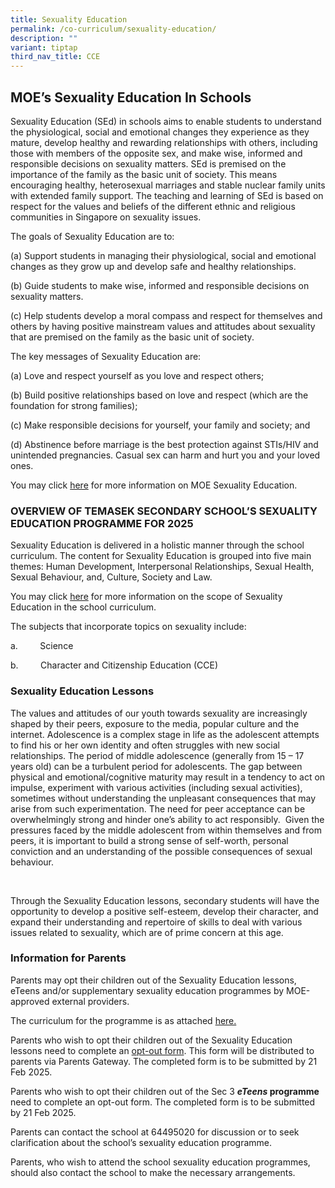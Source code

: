 ```yaml
---
title: Sexuality Education
permalink: /co-curriculum/sexuality-education/
description: ""
variant: tiptap
third_nav_title: CCE
---
```

<h2>MOE’s Sexuality Education In Schools</h2>
<p>Sexuality Education (SEd) in schools aims to enable students to understand
the physiological, social and emotional changes they experience as they
mature, develop healthy and rewarding relationships with others, including
those with members of the opposite sex, and make wise, informed and responsible
decisions on sexuality matters. SEd is premised on the importance of the
family as the basic unit of society. This means encouraging healthy, heterosexual
marriages and stable nuclear family units with extended family support.
The teaching and learning of SEd is based on respect for the values and
beliefs of the different ethnic and religious communities in Singapore
on sexuality issues.</p>
<p></p>
<p>The goals of Sexuality Education are to:</p>
<p>(a) Support students in managing their physiological, social and emotional
changes as they grow up and develop safe and healthy relationships.</p>
<p>(b) Guide students to make wise, informed and responsible decisions on
sexuality matters.</p>
<p>(c) Help students develop a moral compass and respect for themselves and
others by having positive mainstream values and attitudes about sexuality
that are premised on the family as the basic unit of society.</p>
<p></p>
<p></p>
<p>The key messages of Sexuality Education are:</p>
<p>(a) Love and respect yourself as you love and respect others;</p>
<p>(b) Build positive relationships based on love and respect (which are
the foundation for strong families);</p>
<p>(c)&nbsp;Make responsible decisions for yourself, your family and society;
and</p>
<p>(d)&nbsp;Abstinence before marriage is the best protection against STIs/HIV
and unintended pregnancies. Casual sex can harm and hurt you and your loved
ones.</p>
<p>You may click&nbsp;<a href="https://go.gov.sg/moe-sexuality-education" rel="noopener noreferrer nofollow" target="_blank">here</a>&nbsp;for more
information on MOE Sexuality Education.</p>
<h3>OVERVIEW OF TEMASEK SECONDARY SCHOOL’S SEXUALITY EDUCATION PROGRAMME FOR 2025</h3>
<p>Sexuality Education is delivered in a holistic manner through the school
curriculum. The content for Sexuality Education is grouped into five main
themes: Human Development, Interpersonal Relationships, Sexual Health,
Sexual Behaviour, and, Culture, Society and Law.</p>
<p>You may click <a href="https://go.gov.sg/moe-sexuality-education-scope" rel="noopener noreferrer nofollow" target="_blank">here</a> for
more information on the scope of Sexuality Education in the school curriculum.</p>
<p>The subjects that incorporate topics on sexuality include:</p>
<p>a.&nbsp;&nbsp;&nbsp;&nbsp;&nbsp;&nbsp;&nbsp;&nbsp; Science</p>
<p>b.&nbsp;&nbsp;&nbsp;&nbsp;&nbsp;&nbsp;&nbsp;&nbsp; Character and Citizenship
Education (CCE)</p>
<h3>Sexuality Education Lessons</h3>
<p>The values and attitudes of our youth towards sexuality are increasingly
shaped by their peers, exposure to the media, popular culture and the internet.
Adolescence is a complex stage in life as the adolescent attempts to find
his or her own identity and often struggles with new social relationships.
The period of middle adolescence (generally from 15 – 17 years old) can
be a turbulent period for adolescents. The gap between physical and emotional/cognitive
maturity may result in a tendency to act on impulse, experiment with various
activities (including sexual activities), sometimes without understanding
the unpleasant consequences that may arise from such experimentation. The
need for peer acceptance can be overwhelmingly strong and hinder one’s
ability to act responsibly.&nbsp; Given the pressures faced by the middle
adolescent from within themselves and from peers, it is important to build
a strong sense of self-worth, personal conviction and an understanding
of the possible consequences of sexual behaviour.</p>
<p>&nbsp;</p>
<p>Through the Sexuality Education lessons, secondary students will have
the opportunity to develop a positive self-esteem, develop their character,
and expand their understanding and repertoire of skills to deal with various
issues related to sexuality, which are of prime concern at this age.</p>
<h3>Information for Parents</h3>
<p>Parents may opt their children out of the Sexuality Education lessons,
eTeens and/or supplementary sexuality education programmes by MOE-approved
external providers.</p>
<p>The curriculum for the programme is as attached <a href="/files/2025_Info_on_SEd_for_schs_website.pdf" rel="noopener nofollow" target="_blank">here.</a>
</p>
<p>Parents who wish to opt their children out of the Sexuality Education
lessons need to complete an <a href="https://go.gov.sg/tms-sed2025" rel="noopener nofollow" target="_blank">opt-out form</a>.
This form will be distributed to parents via Parents Gateway. The completed
form is to be submitted by 21 Feb 2025.</p>
<p>Parents who wish to opt their children out of the Sec 3 <strong><em>eTeens</em> programme</strong> need
to complete an opt-out form. The completed form is to be submitted by 21
Feb 2025.</p>
<p></p>
<p>Parents can contact the school at 64495020 for discussion or to seek clarification
about the school’s sexuality education programme.</p>
<p>Parents, who wish to attend the school sexuality education programmes,
should also contact the school to make the necessary arrangements.</p>